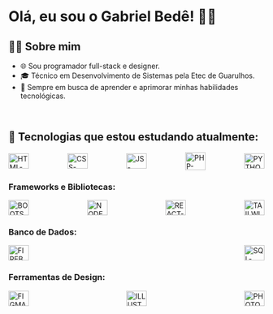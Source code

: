 # Olá, eu sou o Gabriel Bedê! 👋🏼

## 👨‍💻 Sobre mim
- 🌐 Sou programador full-stack e designer.
- 🎓 Técnico em Desenvolvimento de Sistemas pela Etec de Guarulhos.
- 🚀 Sempre em busca de aprender e aprimorar minhas habilidades tecnológicas.

<br>

## 👾 Tecnologias que estou estudando atualmente:
<div style="display: flex; justify-content: space-between; align-items: center;">
  <img alt="HTML-BEDE" height="30" width="40" src="https://cdn.jsdelivr.net/gh/devicons/devicon/icons/html5/html5-original.svg" />
  <img alt="CSS-BEDE" height="30" width="40" src="https://cdn.jsdelivr.net/gh/devicons/devicon/icons/css3/css3-original.svg" />
  <img alt="JS-BEDE" height="30" width="40" src="https://cdn.jsdelivr.net/gh/devicons/devicon/icons/javascript/javascript-original.svg" />
  <img alt="PHP-BEDE" height="35" width="40" src="https://cdn.jsdelivr.net/gh/devicons/devicon/icons/php/php-original.svg" />
  <img alt="PYTHON-BEDE" height="30" width="40" src="https://cdn.jsdelivr.net/gh/devicons/devicon/icons/python/python-original.svg" />
</div>

### Frameworks e Bibliotecas:
<div style="display: flex; justify-content: space-between; align-items: center;">
  <img alt="BOOTSTRAP-BEDE" height="30" width="40" src="https://cdn.jsdelivr.net/gh/devicons/devicon/icons/bootstrap/bootstrap-original.svg" />
  <img alt="NODEJS-BEDE" height="30" width="40" src="https://cdn.jsdelivr.net/gh/devicons/devicon/icons/nodejs/nodejs-plain.svg" />
  <img alt="REACT-BEDE" height="30" width="40" src="https://cdn.jsdelivr.net/gh/devicons/devicon/icons/react/react-original.svg" />
  <img alt="TAILWIND-BEDE" height="30" width="40" src="https://cdn.jsdelivr.net/gh/devicons/devicon/icons/tailwindcss/tailwindcss-original.svg" />
</div>

### Banco de Dados:
<div style="display: flex; justify-content: space-between; align-items: center;">
  <img alt="FIREBASE-BEDE" height="30" width="40" src="https://cdn.jsdelivr.net/gh/devicons/devicon/icons/firebase/firebase-plain.svg" />
  <img alt="SQL-BEDE" height="30" width="40" src="https://cdn.jsdelivr.net/gh/devicons/devicon/icons/mysql/mysql-original.svg" />
</div>
  
### Ferramentas de Design:
<div style="display: flex; justify-content: space-between; align-items: center;">
  <img alt="FIGMA-BEDE" height="30" width="40" src="https://cdn.jsdelivr.net/gh/devicons/devicon/icons/figma/figma-original.svg" />
  <img alt="ILLUSTRATOR-BEDE" height="30" width="40" src="https://cdn.jsdelivr.net/gh/devicons/devicon/icons/illustrator/illustrator-plain.svg" />
  <img alt="PHOTOSHOP-BEDE" height="30" width="40" src="https://cdn.jsdelivr.net/gh/devicons/devicon/icons/photoshop/photoshop-plain.svg" />
</div>
